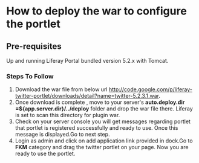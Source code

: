 # How to deploy the war to configure the portlet #

## Pre-requisites ##
Up and running Liferay Portal bundled version 5.2.x with Tomcat.

### Steps To Follow ###

  1. Download the war file from below url http://code.google.com/p/liferay-twitter-portlet/downloads/detail?name=twitter-5.2.3.1.war.
  1. Once download is complete , move to your server's **auto.deploy.dir =${app.server.dir}/../deploy** folder and drop the war file there. Liferay is set to scan this directory for plugin war.
  1. Check on your server console you will get messages regarding portlet that portlet is registered successfully and ready to use. Once this message is displayed.Go to next step.
  1. Login as admin and click on add application link provided in dock.Go to **FKM** category and drag the twitter portlet on your page. Now you are ready to use the portlet.
